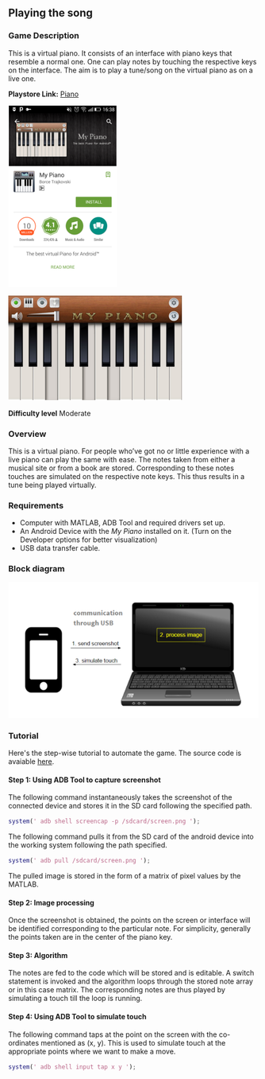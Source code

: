## Playing the song

### Game Description

This is a virtual piano. It consists of an interface with piano keys that resemble a normal one. One can play notes by touching the respective keys on the interface. The aim is to play a tune/song on the virtual piano as on a live one.

**Playstore Link:** [Piano](https://play.google.com/store/apps/details?id=com.bti.myPiano)

![Playstore](/Images/pianops.png)

![Image](/Images/pianoim.png)

**Difficulty level** Moderate

### Overview

This is a virtual piano. For people who’ve got no or little experience with a live piano can play the same with ease. The notes taken from either a musical site or from a book are stored. Corresponding to these notes touches are simulated on the respective note keys. This thus results in a tune being played virtually.


### Requirements

- Computer with MATLAB, ADB Tool and required drivers set up.
- An Android Device with the *My Piano* installed on it. (Turn on the Developer options for better visualization)
- USB data transfer cable.

### Block diagram

![Image](/Images/BlockDiagram.png)

### Tutorial
Here's the step-wise tutorial to automate the game. The source code is avaiable [here](https://github.com/GameAutomators/Piano-Player).
 
#### Step 1: Using ADB Tool to capture screenshot

The following command instantaneously takes the screenshot of the connected device and stores it in the SD card following the specified path.

```MATLAB
system(' adb shell screencap -p /sdcard/screen.png ');
```

The following command pulls it from the SD card of the android device into the working system following the path specified.

```MATLAB
system(' adb pull /sdcard/screen.png ');
```

The pulled image is stored in the form of a matrix of pixel values by the MATLAB.

#### Step 2: Image processing

Once the screenshot is obtained, the points on the screen or interface will be identified corresponding to the particular note. For simplicity, generally the points taken are in the center of the piano key.

#### Step 3: Algorithm

The notes are fed to the code which will be stored and is editable. A switch statement is invoked and the algorithm loops through the stored note array or in this case matrix. The corresponding notes are thus played by simulating a touch till the loop is running.

#### Step 4: Using ADB Tool to simulate touch

The following command taps at the point on the screen with the co-ordinates mentioned as (x, y). This is used to simulate touch at the appropriate points where we want to make a move.

```MATLAB
system(' adb shell input tap x y ');
```